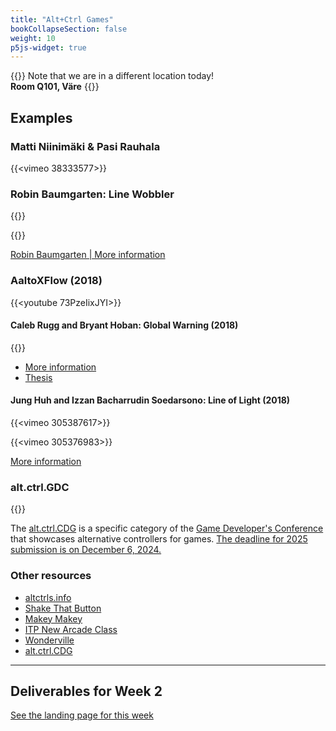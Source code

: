 ```yaml
---
title: "Alt+Ctrl Games"
bookCollapseSection: false
weight: 10
p5js-widget: true
---
```


{{<hint info>}}
Note that we are in a different location today!  
**Room Q101, Väre**
{{</hint>}}


## Examples

### Matti Niinimäki & Pasi Rauhala

{{<vimeo 38333577>}}

### Robin Baumgarten: Line Wobbler

{{<youtube UZ_5ol_kyL4>}}

{{<youtube e2h8AtDR85Y>}}

[Robin Baumgarten | More information](https://wobblylabs.com/projects/wobbler)

### AaltoXFlow (2018)

{{<youtube 73PzeIixJYI>}}

#### Caleb Rugg and Bryant Hoban: Global Warning (2018)

{{<youtube nahqFan9TkM>}}

- [More information](https://www.behance.net/gallery/73078677/Game-Global-Warning)
- [Thesis](https://aaltodoc.aalto.fi/handle/123456789/101850)

#### Jung Huh and Izzan Bacharrudin Soedarsono: Line of Light (2018)

{{<vimeo 305387617>}}

{{<vimeo 305376983>}}

[More information](https://junghuh.com/portfolio/line-of-light/)

### alt.ctrl.GDC

{{<youtube WprcPLSy13I>}}

The [alt.ctrl.CDG](https://gdconf.com/alt-ctrl-gdc) is a specific category of the [Game Developer's Conference](https://gdconf.com/about) that showcases alternative controllers for games. [The deadline for 2025 submission is on December 6, 2024.](https://docs.google.com/forms/d/e/1FAIpQLSdG2BmnfW-yzhq1aOE4m12D0dMTgubnGcSnJfLNwMqlfBi92A/viewform)

### Other resources

- [altctrls.info](https://altctrls.info/)
- [Shake That Button](https://shakethatbutton.com/)
- [Makey Makey](https://makeymakey.com/)
- [ITP New Arcade Class](https://www.instagram.com/newarcadeitp/)
- [Wonderville](https://www.wonderville.nyc/)
- [alt.ctrl.CDG](https://gdconf.com/alt-ctrl-gdc)

---

## Deliverables for Week 2

[See the landing page for this week](./)
